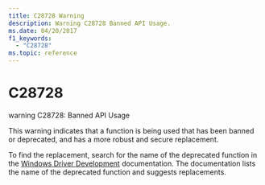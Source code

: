 ```yaml
---
title: C28728 Warning
description: Warning C28728 Banned API Usage.
ms.date: 04/20/2017
f1_keywords: 
  - "C28728"
ms.topic: reference
---
```


# C28728


warning C28728: Banned API Usage

This warning indicates that a function is being used that has been banned or deprecated, and has a more robust and secure replacement.

To find the replacement, search for the name of the deprecated function in the [Windows Driver Development](../index.yml) documentation. The documentation lists the name of the deprecated function and suggests replacements.

 

